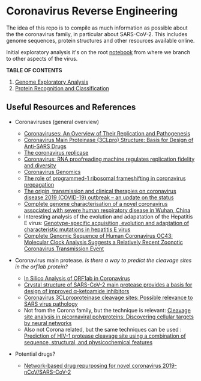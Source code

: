 # Coronavirus Reverse Engineering

The idea of this repo is to compile as much information as possible about the the coronavirus family, 
in particular about SARS-CoV-2. This includes genome sequences, protein structures and other resources available online.

Initial exploratory analysis it's on the root [notebook](./coronaversing.ipynb) from where we branch to other aspects of the virus.

**TABLE OF CONTENTS**

1. [Genome Exploratory Analysis](./coronaversing.ipynb)
2. [Protein Recognition and Classification](./proteindb.ipynb)

## Useful Resources and References

* Coronaviruses (general overview)

   * [Coronaviruses: An Overview of Their Replication and Pathogenesis](https://www.ncbi.nlm.nih.gov/pmc/articles/PMC4369385/)
   * [Coronavirus Main Proteinase (3CLpro) Structure: Basis for Design of Anti-SARS Drugs](https://www.researchgate.net/publication/10759534_Coronavirus_Main_Proteinase_3CLpro_Structure_Basis_for_Design_of_Anti-SARS_Drugs?enrichId=rgreq-e758c6e46d80b29b66807b3ce30b58de-XXX&enrichSource=Y292ZXJQYWdlOzEwNzU5NTM0O0FTOjEwMzQwMjIxMDA3MDU0NkAxNDAxNjY0NDE2OTY4&el=1_x_3&_esc=publicationCoverPdf)
   * [The coronavirus replicase](https://www.ncbi.nlm.nih.gov/pubmed/15609509)
   * [Coronavirus: RNA proofreading machine regulates replication fidelity and diversity](https://www.tandfonline.com/doi/pdf/10.4161/rna.8.2.15013)
   * [Coronavirus Genomics](https://www.researchgate.net/publication/51712039_Coronavirus_Genomics_and_Bioinformatics_Analysis)
   * [The role of programmed-1 ribosomal frameshifting in coronavirus propagation](https://www.ncbi.nlm.nih.gov/pmc/articles/PMC2435135/) 
   * [The origin, transmission and clinical therapies on coronavirus disease 2019 (COVID-19) outbreak – an update on the status](https://mmrjournal.biomedcentral.com/articles/10.1186/s40779-020-00240-0)
   * [Complete genome characterisation of a novel coronavirus associated with severe human respiratory disease in Wuhan, China](https://www.biorxiv.org/content/10.1101/2020.01.24.919183v1.full.pdf)
   * Interesting analysis of the evolution and adapatation of the Hepatitis E virus: [Genotype-specific acquisition, evolution and adaptation of characteristic mutations in hepatitis E virus](https://www.researchgate.net/publication/318597288_Genotype-specific_acquisition_evolution_and_adaptation_of_characteristic_mutations_in_hepatitis_E_virus)
  * [Complete Genomic Sequence of Human Coronavirus OC43: Molecular Clock Analysis Suggests a Relatively Recent Zoonotic Coronavirus Transmission Event](https://www.ncbi.nlm.nih.gov/pmc/articles/PMC544107/)
* Coronavirus main protease. *Is there a way to predict the cleavage sites in the orf1ab protein?*

  * [In Silico Analysis of ORF1ab in Coronavirus](https://onlinelibrary.wiley.com/doi/pdf/10.1111/j.1348-0421.2005.tb03681.x)
  * [Crystal structure of SARS-CoV-2 main protease provides a basis for design of improved α-ketoamide inhibitors](https://science.sciencemag.org/content/early/2020/03/20/science.abb3405)
  * [Coronavirus 3CLproproteinase cleavage sites: Possible relevance to SARS virus pathology](https://www.ncbi.nlm.nih.gov/pmc/articles/PMC442122/)
  * Not from the Corona family, but the technique is relevant: [Cleavage site analysis in picornaviral  polyproteins: Discovering cellular targets by neural  networks](https://www.ncbi.nlm.nih.gov/pmc/articles/PMC2143287/pdf/8931139.pdf)
  * Also not Corona related, but the same techniques can be used : [Prediction of HIV-1 protease cleavage site using a combination of sequence, structural, and physicochemical features](https://bmcbioinformatics.biomedcentral.com/articles/10.1186/s12859-016-1337-6)

* Potential drugs?
  * [Network-based drug repurposing for novel coronavirus 2019-nCoV/SARS-CoV-2](https://www.nature.com/articles/s41421-020-0153-3)
  
   
   
